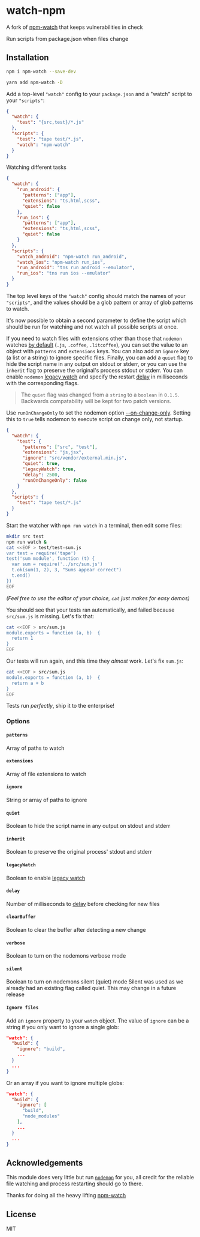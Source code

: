 # watch-npm

A fork of [npm-watch](https://github.com/M-Zuber/npm-watch) that keeps vulnerabilities in check

Run scripts from package.json when files change

## Installation

```sh
npm i npm-watch --save-dev
```

```sh
yarn add npm-watch -D
```

Add a top-level `"watch"` config to your `package.json` and a "watch" script to
your `"scripts"`:

```json
{
  "watch": {
    "test": "{src,test}/*.js"
  },
  "scripts": {
    "test": "tape test/*.js",
    "watch": "npm-watch"
  }
}
```

Watching different tasks

```json
{
  "watch": {
    "run_android": {
      "patterns": ["app"],
      "extensions": "ts,html,scss",
      "quiet": false
    },
    "run_ios": {
      "patterns": ["app"],
      "extensions": "ts,html,scss",
      "quiet": false
    }
  },
  "scripts": {
    "watch_android": "npm-watch run_android",
    "watch_ios": "npm-watch run_ios",
    "run_android": "tns run android --emulator",
    "run_ios": "tns run ios --emulator"
  }
}
```

The top level keys of the `"watch"` config should match the names of your `"scripts"`, and the values should be a glob pattern or array of glob patterns to watch.

It's now possible to obtain a second parameter to define the script which should be run for watching and not watch all possible scripts at once.

If you need to watch files with extensions other than those that `nodemon` watches [by default](https://github.com/remy/nodemon#specifying-extension-watch-list) (`.js`, `.coffee`, `.litcoffee`), you can set the value to an object with `patterns` and `extensions` keys. You can also add an `ignore` key (a list or a string) to ignore specific files. Finally, you can add a `quiet` flag to hide the script name in any output on stdout or stderr, or you can use the `inherit` flag to preserve the original's process stdout or stderr. You can enable `nodemon` [legacy watch](https://github.com/remy/nodemon#application-isnt-restarting) and specify the restart [delay](https://github.com/remy/nodemon#delaying-restarting) in milliseconds with the corresponding flags.

> The `quiet` flag was changed from a `string` to a `boolean` in `0.1.5`. Backwards compatability will be kept for two patch versions.

Use `runOnChangeOnly` to set the nodemon option [--on-change-only](https://github.com/remy/nodemon/blob/master/doc/cli/options.txt "--on-change-only"). Setting this to `true` tells nodemon to execute script on change only, not startup.

```json
{
  "watch": {
    "test": {
      "patterns": ["src", "test"],
      "extensions": "js,jsx",
      "ignore": "src/vendor/external.min.js",
      "quiet": true,
      "legacyWatch": true,
      "delay": 2500,
      "runOnChangeOnly": false
    }
  },
  "scripts": {
    "test": "tape test/*.js"
  }
}
```

Start the watcher with `npm run watch` in a terminal, then edit some files:

```sh
mkdir src test
npm run watch &
cat <<EOF > test/test-sum.js
var test = require('tape')
test('sum module', function (t) {
  var sum = require('../src/sum.js')
  t.ok(sum(1, 2), 3, "Sums appear correct")
  t.end()
})
EOF
```

_(Feel free to use the editor of your choice, `cat` just makes for easy demos)_

You should see that your tests ran automatically, and failed because `src/sum.js`
is missing. Let's fix that:

```sh
cat <<EOF > src/sum.js
module.exports = function (a, b)  {
  return 1
}
EOF
```

Our tests will run again, and this time they _almost_ work. Let's fix `sum.js`:

```sh
cat <<EOF > src/sum.js
module.exports = function (a, b)  {
  return a + b
}
EOF
```

Tests run _perfectly_, ship it to the enterprise!

### Options

#### `patterns`

Array of paths to watch

#### `extensions`

Array of file extensions to watch

#### `ignore`

String or array of paths to ignore

#### `quiet`

Boolean to hide the script name in any output on stdout and stderr

#### `inherit`

Boolean to preserve the original process' stdout and stderr

#### `legacyWatch`

Boolean to enable [legacy watch](https://github.com/remy/nodemon#application-isnt-restarting)

#### `delay`

Number of milliseconds to [delay](https://github.com/remy/nodemon#delaying-restarting) before checking for new files

#### `clearBuffer`

Boolean to clear the buffer after detecting a new change

#### `verbose`

Boolean to turn on the nodemons verbose mode

#### `silent`

Boolean to turn on nodemons silent (quiet) mode
Silent was used as we already had an existing flag called quiet. This may change in a future release

#### `Ignore files`

Add an `ignore` property to your `watch` object. The value of `ignore` can be a string if you only want to ignore
a single glob:

```json
"watch": {
  "build": {
    "ignore": "build",
    ...
  }
  ...
}
```

Or an array if you want to ignore multiple globs:

```json
"watch": {
  "build": {
    "ignore": [
      "build",
      "node_modules"
    ],
    ...
  }
  ...
}
```

## Acknowledgements

This module does very little but run [`nodemon`](http://npm.im/nodemon) for you, all
credit for the reliable file watching and process restarting should go to there.

Thanks for doing all the heavy lifting [npm-watch](https://github.com/M-Zuber/npm-watch)

## License

MIT

